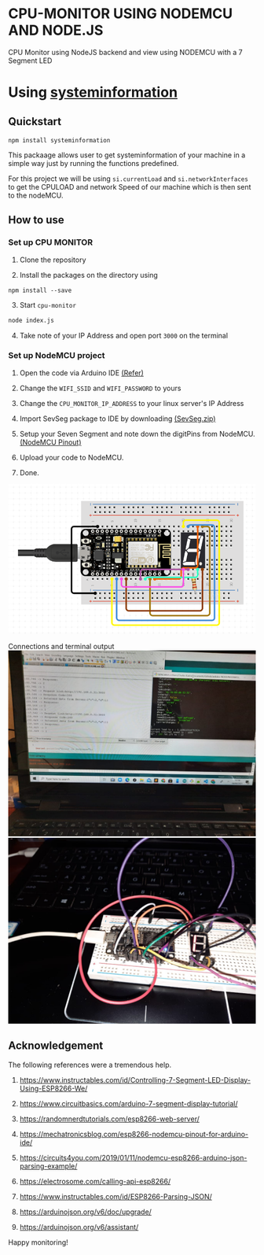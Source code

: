 # CPU-MONITOR USING NODEMCU AND NODE.JS
CPU Monitor using NodeJS backend and view using NODEMCU with a 7 Segment LED

# Using [systeminformation](https://github.com/sebhildebrandt/systeminformation)
## Quickstart

```bashardui
npm install systeminformation
``` 
This packaage allows user to get systeminformation of your machine in a simple way just by running the functions predefined.

For this project we will be using `si.currentLoad` and `si.networkInterfaces` to get the CPULOAD and network Speed of our machine which is then sent to the nodeMCU.

## How to use

### Set up CPU MONITOR

1. Clone the repository

2. Install the packages on the directory using
```bashardui
npm install --save
``` 

3. Start `cpu-monitor`

```bash
node index.js
``` 

4. Take note of your IP Address and open port `3000` on the terminal

### Set up NodeMCU project

1. Open the code via Arduino IDE [(Refer)](https://www.instructables.com/id/Steps-to-Setup-Arduino-IDE-for-NODEMCU-ESP8266-WiF/)

2. Change the `WIFI_SSID` and `WIFI_PASSWORD` to yours

3. Change the `CPU_MONITOR_IP_ADDRESS` to your linux server's IP Address 

4. Import SevSeg package to IDE by downloading [(SevSeg.zip)](https://github.com/DeanIsMe/SevSeg/archive/v3.4.0.zip)

5. Setup your Seven Segment and note down the digitPins from NodeMCU. [(NodeMCU Pinout)](https://randomnerdtutorials.com/esp8266-pinout-reference-gpios/)

6. Upload your code to NodeMCU.

7. Done.

![image](image.png)

Connections and terminal output
![image](cpu_monitor_terminal.jpeg)            ![image](cpu_monitor_setup.jpeg) 

## Acknowledgement

The following references were a tremendous help.

1. https://www.instructables.com/id/Controlling-7-Segment-LED-Display-Using-ESP8266-We/

2. https://www.circuitbasics.com/arduino-7-segment-display-tutorial/

3. https://randomnerdtutorials.com/esp8266-web-server/

4. https://mechatronicsblog.com/esp8266-nodemcu-pinout-for-arduino-ide/

5. https://circuits4you.com/2019/01/11/nodemcu-esp8266-arduino-json-parsing-example/

6. https://electrosome.com/calling-api-esp8266/

7. https://www.instructables.com/id/ESP8266-Parsing-JSON/

8. https://arduinojson.org/v6/doc/upgrade/

9. https://arduinojson.org/v6/assistant/

Happy monitoring!



